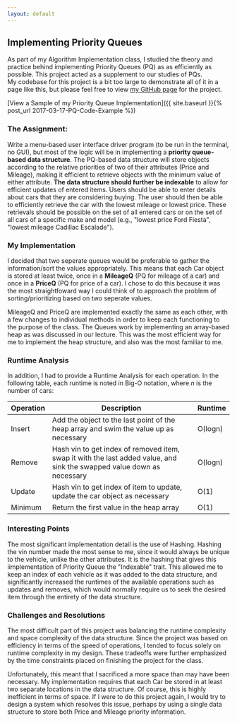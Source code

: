 ```yaml
---
layout: default
---
```


## Implementing Priority Queues
As part of my Algorithm Implementation class, I studied the theory and practice behind implementing Priority Queues (PQ) as
as efficiently as possible.  This project acted as a supplement to our studies of PQs.  
My codebase for this project is a bit too large to demonstrate all of it in a page like this, but please feel free to view 
[my GitHub page](https://github.com/jkd28/COE1501-Project3) for the project.  

[View a Sample of my Priority Queue Implementation]({{ site.baseurl }}{% post_url 2017-03-17-PQ-Code-Example %})

### The Assignment:
Write a menu-based user interface driver program (to be run in the terminal, no GUI), but most of the logic will be 
in implementing a **priority queue-based data structure**. The PQ-based data structure will store objects according
to the relative priorities of two of their attributes (Price and Mileage), making it efficient to retrieve objects with the 
minimum value of either attribute. **The data structure should further be indexable** to allow for efficient updates of entered 
items. Users should be able to enter details about cars that they are considering buying. The user should then be 
able to efficiently retrieve the car with the lowest mileage or lowest price. These retrievals should be possible on the set 
of all entered cars or on the set of all cars of a specific make and model (e.g., "lowest price Ford Fiesta", "lowest mileage 
Cadillac Escalade").

### My Implementation
I decided that two seperate queues would be preferable to gather the information/sort the values appropriately.  This means that
each Car object is stored at least twice, once in a **MileageQ** (PQ for mileage of a car) and once in a **PriceQ** (PQ for price of a 
car).  I chose to do this because it was the most straightfoward way I could think of to approach the problem of 
sorting/prioritizing based on two seperate values. 

MileageQ and PriceQ are implemented exactly the same as each other, with a few changes to individual methods in order to keep 
each functioning to the purpose of the class. The Queues work by implementing an array-based heap as was discussed in our lecture.
This was the most efficient way for me to implement the heap structure, and also was the most familiar to me.  

### Runtime Analysis
In addition, I had to provide a Runtime Analysis for each operation.  In the following table, each runtime is noted in Big-O
notation, where *n* is the number of cars:

| Operation | Description                                                                                                            | Runtime |
|-----------|------------------------------------------------------------------------------------------------------------------------|---------|
| Insert    | Add the object to the last point of the heap array and swim the value up as necessary                                  | O(logn) |                                                               
| Remove    | Hash vin to get index of removed item, swap it with the last added value, and sink the swapped value down as necessary | O(logn) |  
| Update    | Hash vin to get index of item to update, update the car object as necessary                                            | O(1)    |
| Minimum   | Return the first value in the heap array                                                                               | O(1)    |

### Interesting Points  
The most significant implementation detail is the use of Hashing.  Hashing the vin number made the most sense to me, since it would
always be unique to the vehicle, unlike the other attributes.  It is the hashing that gives this iimplementation of Priority
Queue the "Indexable" trait.  This allowed me to keep an index of each vehicle as it was added to the data structure, and 
significantly increased the runtimes of the available operations such as updates and removes, which would normally require
us to seek the desired item through the entirety of the data structure.

### Challenges and Resolutions
The most difficult part of this project was balancing the runtime complexity and space complexity of the data structure.
Since the project was based on efficiency in terms of the speed of operations, I tended to focus solely on runtime complexity
in my design.  These tradeoffs were further emphasized by the time constraints placed on finishing the project for the class. 

Unfortunately, this meant that I sacrificed a more space than may have been necessary.  My implementation requires that 
each Car be stored in at least two separate locations in the data structure. Of course, this is highly inefficient in terms 
of space.  If I were to do this project again, I would try to design a system which resolves this issue, perhaps by using a 
single data structure to store both Price and Mileage priority information.  
